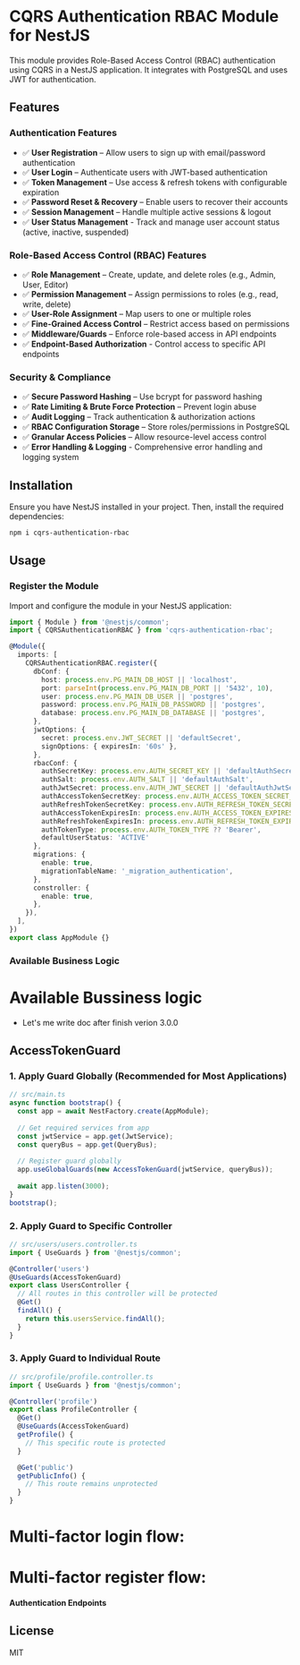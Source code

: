 # CQRS Authentication RBAC Module for NestJS
This module provides Role-Based Access Control (RBAC) authentication using CQRS in a NestJS application. It integrates with PostgreSQL and uses JWT for authentication.

## Features
### Authentication Features

- ✅ **User Registration** – Allow users to sign up with email/password authentication
- ✅ **User Login** – Authenticate users with JWT-based authentication
- ✅ **Token Management** – Use access & refresh tokens with configurable expiration
- ✅ **Password Reset & Recovery** – Enable users to recover their accounts
- ✅ **Session Management** – Handle multiple active sessions & logout
- ✅ **User Status Management** - Track and manage user account status (active, inactive, suspended)

### Role-Based Access Control (RBAC) Features

- ✅ **Role Management** – Create, update, and delete roles (e.g., Admin, User, Editor)
- ✅ **Permission Management** – Assign permissions to roles (e.g., read, write, delete)
- ✅ **User-Role Assignment** – Map users to one or multiple roles
- ✅ **Fine-Grained Access Control** – Restrict access based on permissions
- ✅ **Middleware/Guards** – Enforce role-based access in API endpoints
- ✅ **Endpoint-Based Authorization** - Control access to specific API endpoints

### Security & Compliance

- ✅ **Secure Password Hashing** – Use bcrypt for password hashing
- ✅ **Rate Limiting & Brute Force Protection** – Prevent login abuse
- ✅ **Audit Logging** – Track authentication & authorization actions
- ✅ **RBAC Configuration Storage** – Store roles/permissions in PostgreSQL
- ✅ **Granular Access Policies** – Allow resource-level access control
- ✅ **Error Handling & Logging** - Comprehensive error handling and logging system

## Installation

Ensure you have NestJS installed in your project. Then, install the required dependencies:

```sh
npm i cqrs-authentication-rbac
```

## Usage
### Register the Module

Import and configure the module in your NestJS application:

```typescript
import { Module } from '@nestjs/common';
import { CQRSAuthenticationRBAC } from 'cqrs-authentication-rbac';

@Module({
  imports: [
    CQRSAuthenticationRBAC.register({
      dbConf: {
        host: process.env.PG_MAIN_DB_HOST || 'localhost',
        port: parseInt(process.env.PG_MAIN_DB_PORT || '5432', 10),
        user: process.env.PG_MAIN_DB_USER || 'postgres',
        password: process.env.PG_MAIN_DB_PASSWORD || 'postgres',
        database: process.env.PG_MAIN_DB_DATABASE || 'postgres',
      },
      jwtOptions: {
        secret: process.env.JWT_SECRET || 'defaultSecret',
        signOptions: { expiresIn: '60s' },
      },
      rbacConf: {
        authSecretKey: process.env.AUTH_SECRET_KEY || 'defaultAuthSecretKey',
        authSalt: process.env.AUTH_SALT || 'defaultAuthSalt',
        authJwtSecret: process.env.AUTH_JWT_SECRET || 'defaultAuthJwtSecret',
        authAccessTokenSecretKey: process.env.AUTH_ACCESS_TOKEN_SECRET_KEY || 'defaultAccessTokenSecretKey',
        authRefreshTokenSecretKey: process.env.AUTH_REFRESH_TOKEN_SECRET_KEY || 'defaultRefreshTokenSecretKey',
        authAccessTokenExpiresIn: process.env.AUTH_ACCESS_TOKEN_EXPIRES_IN || '3600s',
        authRefreshTokenExpiresIn: process.env.AUTH_REFRESH_TOKEN_EXPIRES_IN || '86400s',
        authTokenType: process.env.AUTH_TOKEN_TYPE ?? 'Bearer',
        defaultUserStatus: 'ACTIVE'
      },
      migrations: {
        enable: true,
        migrationTableName: '_migration_authentication',
      },
      constroller: {
        enable: true,
      },
    }),
  ],
})
export class AppModule {}
```

### Available Business Logic
# Available Bussiness logic
- Let's me write doc after finish verion 3.0.0
## AccessTokenGuard
### 1. Apply Guard Globally (Recommended for Most Applications)

```typescript
// src/main.ts
async function bootstrap() {
  const app = await NestFactory.create(AppModule);
  
  // Get required services from app
  const jwtService = app.get(JwtService);
  const queryBus = app.get(QueryBus);
  
  // Register guard globally
  app.useGlobalGuards(new AccessTokenGuard(jwtService, queryBus));
  
  await app.listen(3000);
}
bootstrap();
```

### 2. Apply Guard to Specific Controller

```typescript
// src/users/users.controller.ts
import { UseGuards } from '@nestjs/common';

@Controller('users')
@UseGuards(AccessTokenGuard)
export class UsersController {
  // All routes in this controller will be protected
  @Get()
  findAll() {
    return this.usersService.findAll();
  }
}
```

### 3. Apply Guard to Individual Route

```typescript
// src/profile/profile.controller.ts
import { UseGuards } from '@nestjs/common';

@Controller('profile')
export class ProfileController {
  @Get()
  @UseGuards(AccessTokenGuard)
  getProfile() {
    // This specific route is protected
  }

  @Get('public')
  getPublicInfo() {
    // This route remains unprotected
  }
}
```
# Multi-factor login flow:
# Multi-factor register flow:
#### Authentication Endpoints
## License

MIT
